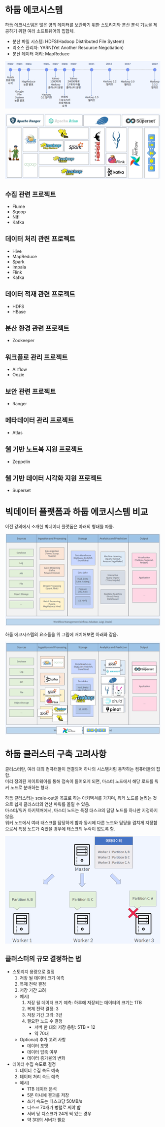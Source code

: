 # 하둡 에코시스템

하둡 에코시스템은 많은 양의 데이터를 보관하기 위한 스토리지와 분산 분석 기능을 제공하기 위한 여러 소프트웨어의 집합체.  

* 분산 파일 시스템: HDFS(Hadoop Distributed File System)
* 리소스 관리자: YARN(Yet Another Resource Negotiation)
* 분산 데이터 처리: MapReduce

![Images](../../Images/1-13.PNG)

![Images](../../Images/1-14.PNG)

## 수집 관련 프로젝트

* Flume
* Sqoop
* Nifi
* Kafka

## 데이터 처리 관련 프로젝트

* Hive
* MapReduce
* Spark
* Impala
* Flink
* Kafka

## 데이터 적재 관련 프로젝트

* HDFS
* HBase

## 분산 환경 관련 프로젝트

* Zookeeper

## 워크플로 관리 프로젝트

* Airflow
* Oozie

## 보안 관련 프로젝트

* Ranger

## 메타데이터 관리 프로젝트

* Atlas

## 웹 기반 노트북 지원 프로젝트

* Zeppelin

## 웹 기반 데이터 시각화 지원 프로젝트

* Superset

# 빅데이터 플랫폼과 하둡 에코시스템 비교

이전 강의에서 소개한 빅데이터 플랫폼은 아래의 형태를 따름.  

![Images](../../Images/1-1.PNG)

하둡 에코시스템의 요소들을 위 그림에 배치해보면 아래와 같음.  

![Images](../../Images/1-15.PNG)

# 하둡 클러스터 구축 고려사항

클러스터란, 여러 대의 컴퓨터들이 연결되어 하나의 시스템처럼 동작하는 컴퓨터들의 집합.  
미리 정의된 게이트웨이를 통해 접속이 들어오게 되면, 마스터 노드에서 해당 로드를 워커 노드로 분배하는 형태.  

하둡 클러스터는 scale-out을 목표로 하는 아키텍쳐를 가지며, 워커 노드를 늘리는 것으로 쉽게 클러스터의 연산 파워를 올릴 수 있음.  
마스터/워커 아키텍쳐에서, 마스터 노드는 특정 태스크의 담당 노드를 하나만 지정하지 않음.  
워커 노드에서 여러 태스크를 담당하게 함과 동시에 다른 노드와 담당을 겹치게 지정함으로서 특정 노드가 죽었을 경우에 태스크의 누락이 없도록 함.  

![Images](../../Images/1-16.PNG)

## 클러스터의 규모 결정하는 법

* 스토리지 용량으로 결정
    1. 저장 될 데이터 크기 예측
    2. 복제 전략 결정
    3. 저장 기간 고려
    * 예시)
        1. 저장 될 데이터 크기 예측: 하루에 저장되는 데이터의 크기는 1TB
        2. 복제 전략 결정: 3
        3. 저장 기간 고려: 3년
        4. 필요한 노드 수 결정
            * 서버 한 대의 저장 용량: 5TB * 12
            * 약 70대
    * Optional) 추가 고려 사항
        * 데이터 포맷
        * 데이터 압축 여부
        * 데이터 증가율의 변화
* 데이터 수집 속도로 결정
    1. 데이터 수집 속도 예측
    2. 데이터 처리 속도 예측
    * 예시)
        * 1TB 데이터 분석
        * 5분 이내에 결과를 저장
        * 쓰기 속도는 디스크당 50MB/s
        * 디스크 70개가 병렬로 써야 함
        * 서버 당 디스크가 24개 씩 있는 경우
        * 약 3대의 서버가 필요